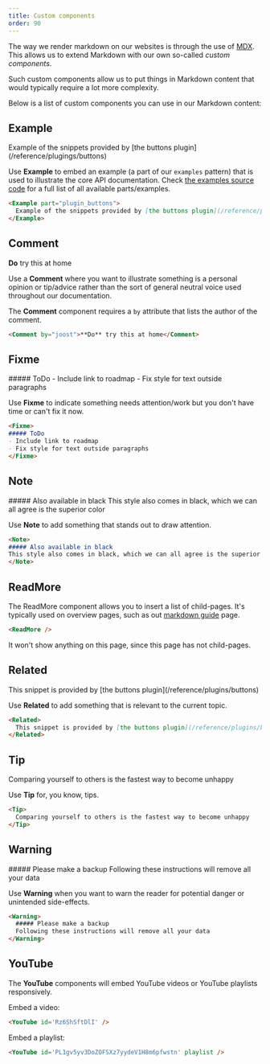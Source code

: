 ```yaml
---
title: Custom components
order: 90
---
```


The way we render markdown on our websites is through the use of [MDX](https://mdxjs.com/).\
This allows us to extend Markdown with our own so-called _custom components_.

Such custom components allow us to put things in Markdown content that would
typically require a lot more complexity.

Below is a list of custom components you can use in our Markdown content:

## Example

<Example part="plugin_buttons">
  Example of the snippets provided by [the buttons plugin](/reference/plugings/buttons)
</Example>

Use **Example** to embed an example (a part of our `examples` pattern) that is used to
illustrate the core API documentation. Check [the examples
source code](https://github.com/freesewing/freesewing/blob/develop/packages/examples/src/index.js) for
a full list of all available parts/examples.

```markdown
<Example part="plugin_buttons">
  Example of the snippets provided by [the buttons plugin](/reference/plugings/buttons)
</Example>
```

## Comment

<Comment by="joost">**Do** try this at home</Comment>

Use a **Comment** where you want to illustrate something is a personal opinion
or tip/advice rather than the sort of general neutral voice used throughout
our documentation.

The **Comment** component requires a `by` attribute that lists the author of the comment.

```markdown
<Comment by="joost">**Do** try this at home</Comment>
```

## Fixme

<Fixme>
##### ToDo
- Include link to roadmap
- Fix style for text outside paragraphs
</Fixme>

Use **Fixme** to indicate something needs attention/work but you don't have time
or can't fix it now.

```markdown
<Fixme>
##### ToDo
- Include link to roadmap
- Fix style for text outside paragraphs
</Fixme>
```

## Note

<Note>
##### Also available in black
This style also comes in black, which we can all agree is the superior color
</Note>

Use **Note** to add something that stands out to draw attention.

```markdown
<Note>
##### Also available in black
This style also comes in black, which we can all agree is the superior color
</Note>
```

## ReadMore

The ReadMore component allows you to insert a list of child-pages.
It's typically used on overview pages, such as out [markdown guide](/guides/markdown) page.

```markdown
<ReadMore />
```

It won't show anything on this page, since this page has not child-pages.

## Related

<Related>
  This snippet is provided by [the buttons plugin](/reference/plugins/buttons)
</Related>

Use **Related** to add something that is relevant to the current topic.

```markdown
<Related>
  This snippet is provided by [the buttons plugin](/reference/plugins/buttons)
</Related>
```

## Tip

<Tip>
  Comparing yourself to others is the fastest way to become unhappy
</Tip>

Use **Tip** for, you know, tips.

```markdown
<Tip>
  Comparing yourself to others is the fastest way to become unhappy
</Tip>
```

## Warning

<Warning>
  ##### Please make a backup
  Following these instructions will remove all your data
</Warning>

Use **Warning** when you want to warn the reader for potential danger or unintended side-effects.

```markdown
<Warning>
  ##### Please make a backup
  Following these instructions will remove all your data
</Warning>
```

## YouTube

The **YouTube** components will embed YouTube videos or YouTube playlists responsively.

Embed a video:

<YouTube id='Rz6ShSftDlI' />

```markdown
<YouTube id='Rz6ShSftDlI' />
```

Embed a playlist:

<YouTube id='PL1gv5yv3DoZOFSXz7yydeV1H8m6pfwstn' playlist />

```md
<YouTube id='PL1gv5yv3DoZOFSXz7yydeV1H8m6pfwstn' playlist />
```
